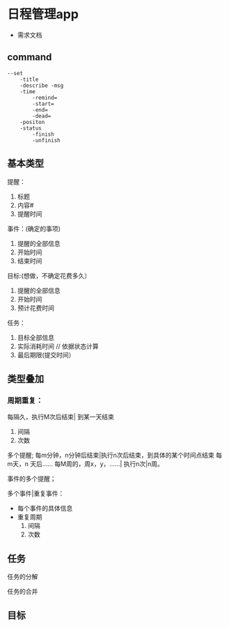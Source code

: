 # 日程管理app
- 需求文档
## command
```
--set
    -title
    -describe -msg
    -time
        -remind=
        -start=
        -end=
        -dead=
    -positon
    -status
        -finish
        -unfinish
```

## 基本类型
提醒：
1. 标题
2. 内容#
3. 提醒时间

事件：(确定的事项)
1. 提醒的全部信息
2. 开始时间
2. 结束时间

目标:(想做，不确定花费多久）
1. 提醒的全部信息
2. 开始时间
3. 预计花费时间

任务：
1. 目标全部信息
2. 实际消耗时间 // 依据状态计算
2. 最后期限(提交时间）
<!-- 完成任务后，未到截止时间，建议创建提交提醒 -->

## 类型叠加
### 周期重复：
每隔久，执行M次后结束| 到某一天结束
1. 间隔
2. 次数




多个提醒;
每m分钟，n分钟后结束|执行n次后结束，到具体的某个时间点结束
每m天，n 天后……
每M周的，周x，y，……| 执行n次|n周。

事件的多个提醒；

多个事件|重复事件：
- 每个事件的具体信息
- 重复周期
    1. 间隔
    2. 次数

## 任务

任务的分解
<!--
不允许超过截止期限
子任务估计耗时超出父任务估计，提示或者选择累加
-->

任务的合并
<!-- 
取最后截止时间，累加各部分实际消耗时间
子任务完成，总任务自动完成。
允许直接完成父任务，子任务完成不建议创建提交提醒

-->

## 目标
<!-- 目标的追踪和反馈 -->


